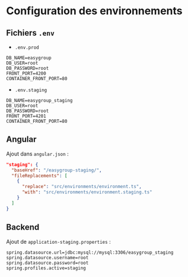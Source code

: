 # Configuration des environnements

## Fichiers `.env`

- `.env.prod`
```env
DB_NAME=easygroup
DB_USER=root
DB_PASSWORD=root
FRONT_PORT=4200
CONTAINER_FRONT_PORT=80
```

- `.env.staging`
```env
DB_NAME=easygroup_staging
DB_USER=root
DB_PASSWORD=root
FRONT_PORT=4201
CONTAINER_FRONT_PORT=80
```

## Angular

Ajout dans `angular.json` :
```json
"staging": {
  "baseHref": "/easygroup-staging/",
  "fileReplacements": [
    {
      "replace": "src/environments/environment.ts",
      "with": "src/environments/environment.staging.ts"
    }
  ]
}
```

## Backend

Ajout de `application-staging.properties` :
```properties
spring.datasource.url=jdbc:mysql://mysql:3306/easygroup_staging
spring.datasource.username=root
spring.datasource.password=root
spring.profiles.active=staging
```
